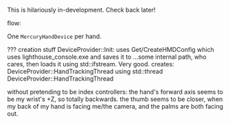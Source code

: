 

This is hilariously in-development. Check back later!



flow:

One `MercuryHandDevice` per hand.

??? creation stuff
DeviceProvider::Init:
    uses Get/CreateHMDConfig which uses lighthouse_console.exe and saves it to ...some internal path, who cares, then loads it using std::ifstream. Very good.
     creates: DeviceProvider::HandTrackingThread using std::thread
DeviceProvider::HandTrackingThread



without pretending to be index controllers:
the hand's forward axis seems to be my wrist's +Z, so totally backwards. the thumb seems to be closer, when my back of my hand is facing me/the camera, and the palms are both facing out. 